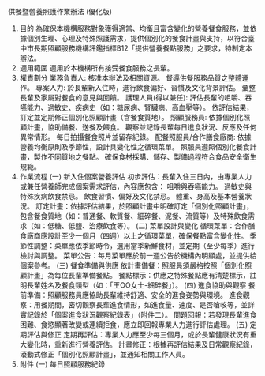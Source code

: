 供餐暨營養照護作業辦法 (優化版)
1. 目的
為確保本機構服務對象獲得適當、均衡且富含變化的營養餐食服務，並依據個別生理、心理及特殊照護需求，提供個別化的餐食計畫與支持，以符合臺中市長期照顧服務機構評鑑指標B12「提供營養餐點服務」之要求，特制定本辦法。
2. 適用範圍
適用於本機構所有接受餐食服務之長輩。
3. 權責劃分
業務負責人:
核准本辦法及相關資源。
督導供餐服務品質之整體運作。
專案人力:
於長輩新入住時，進行飲食偏好、習慣及文化背景評估。
彙整長輩及家屬對餐食的意見與回饋。
護理人員(得以兼任):
評估長輩的咀嚼、吞嚥能力、過敏史、疾病史（如：糖尿病、腎臟病、高血壓等）。
依評估結果，訂定並定期修正個別化照顧計畫（含餐食質地）。
照顧服務員:
依據個別化照顧計畫，協助備餐、送餐及餵食。
觀察並記錄長輩每日進食狀況、反應及任何異常情形。
每日拍攝餐食照片並留存紀錄。
配餐照服員/合作膳食廠商:
依據營養均衡原則及季節性，設計具變化性之循環菜單。
照服員遵照個別化餐食計畫，製作不同質地之餐點。
確保食材採購、儲存、製備過程符合食品安全衛生規範。
4. 作業流程
(一) 新入住個案營養評估
初步評估：長輩入住三日內，由專業人力或兼任營養師完成個案需求評估，內容應包含：
咀嚼與吞嚥能力。
過敏史與特殊疾病飲食禁忌。
飲食習慣、偏好及文化禁忌。
體重、身高及基本營養狀況。
訂定計畫：依據評估結果，於照顧計畫中明確訂定「個別化照顧計畫」，包含餐食質地（如：普通餐、軟質餐、細碎餐、泥餐、流質等）及特殊飲食需求（如：低糖、低鹽、治療飲食等）。
(二) 菜單設計與變化
循環菜單：合作膳食廠商應設計至少一個月（四週）以上之循環菜單，確保餐點富含變化性。
季節性調整：菜單應依季節時令，選用當季新鮮食材，並定期（至少每季）進行檢討與調整。
菜單公告：每月菜單應於前一週公告於機構內明顯處，並提供給個案參考。
(三) 餐食準備與供應
依計畫備餐：照服員須嚴格按照「個別化照顧計畫」為每位長輩準備餐點。
餐點標示：供應之特殊餐點應有清楚標示，註明長輩姓名及餐食類型（如：「王OO女士-細碎餐」）。
(四) 進食協助與觀察
餐前準備：照顧服務員應協助長輩維持舒適、安全的進食姿勢與環境。
進食觀察：用餐期間，密切觀察長輩進食情形，如進食量、速度、是否嗆咳等，並詳實記錄於「個案進食狀況觀察紀錄表」（附件二）。
問題回報：若發現長輩進食困難、食慾顯著改變或連續拒食，應立即回報專業人力進行評估處理。
(五) 定期評估與修正
定期再評估：專業人力應至少每三個月，或於長輩健康狀況有重大變化時，重新進行營養評估。
計畫修正：根據再評估結果及日常觀察紀錄，滾動式修正「個別化照顧計畫」，並通知相關工作人員。
5. 附件
(一)  每日照顧服務紀錄